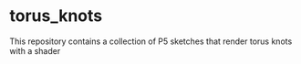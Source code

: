 # torus_knots
This repository contains a collection of P5 sketches that render torus knots with a shader
